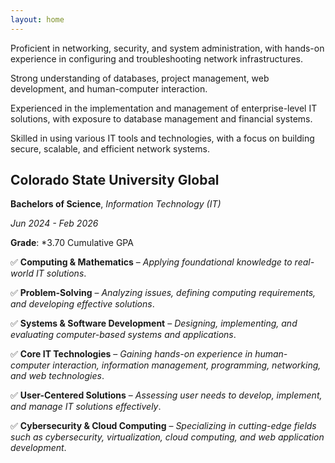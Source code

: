 ```yaml
---
layout: home
---
```


Proficient in networking, security, and system administration, with hands-on experience in configuring and troubleshooting network infrastructures.

Strong understanding of databases, project management, web development, and human-computer interaction.

Experienced in the implementation and management of enterprise-level IT solutions, with exposure to database management and financial systems.

Skilled in using various IT tools and technologies, with a focus on building secure, scalable, and efficient network systems.


## **Colorado State University Global**
**Bachelors of Science**, *Information Technology (IT)*

*Jun 2024 - Feb 2026*

**Grade**: *3.70 Cumulative GPA

✅ **Computing & Mathematics** – *Applying foundational knowledge to real-world IT solutions*.
  	
✅ **Problem-Solving** – *Analyzing issues, defining computing requirements, and developing effective solutions*.
    		
✅ **Systems & Software Development** – *Designing, implementing, and evaluating computer-based systems and applications*.
    		
✅ **Core IT Technologies** – *Gaining hands-on experience in human-computer interaction, information management, programming, networking, and web technologies*.

✅ **User-Centered Solutions** – *Assessing user needs to develop, implement, and manage IT solutions effectively*.

✅ **Cybersecurity & Cloud Computing** – *Specializing in cutting-edge fields such as cybersecurity, virtualization, cloud computing, and web application development*.
